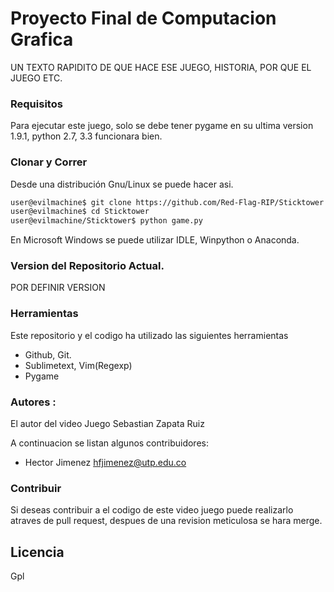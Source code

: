 # Proyecto Final de Computacion Grafica
 UN TEXTO RAPIDITO DE QUE HACE ESE JUEGO, HISTORIA, POR QUE EL JUEGO ETC.


### Requisitos
Para ejecutar este juego, solo se debe  tener pygame en su ultima version 1.9.1, python 2.7, 3.3 funcionara bien.


### Clonar y Correr

Desde una distribución  Gnu/Linux se puede hacer asi.
```sh
user@evilmachine$ git clone https://github.com/Red-Flag-RIP/Sticktower
user@evilmachine$ cd Sticktower
user@evilmachine/Sticktower$ python game.py
```
En Microsoft Windows se puede utilizar IDLE, Winpython o Anaconda.

### Version del Repositorio Actual.
POR DEFINIR VERSION

### Herramientas 
Este repositorio y el codigo ha utilizado las siguientes herramientas
* Github, Git.
* Sublimetext, Vim(Regexp)
* Pygame


### Autores :
El autor del video Juego Sebastian Zapata Ruiz 

A continuacion se listan algunos contribuidores:
* Hector Jimenez                  <hfjimenez@utp.edu.co>


### Contribuir
Si deseas contribuir  a el codigo de este video juego puede realizarlo  atraves de pull request, despues de una revision meticulosa
se hara merge.

Licencia
----
Gpl

